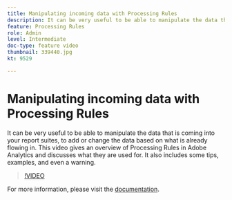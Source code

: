 ```yaml
---
title: Manipulating incoming data with Processing Rules
description: It can be very useful to be able to manipulate the data that is coming into your report suites, to add or change the data based on what is already flowing in. This video gives an overview of Processing Rules in Adobe Analytics and discusses what they are used for. It also includes some tips, examples, and even a warning.
feature: Processing Rules
role: Admin
level: Intermediate
doc-type: feature video
thumbnail: 339440.jpg
kt: 9529

---
```


# Manipulating incoming data with Processing Rules

It can be very useful to be able to manipulate the data that is coming into your report suites, to add or change the data based on what is already flowing in. This video gives an overview of Processing Rules in Adobe Analytics and discusses what they are used for. It also includes some tips, examples, and even a warning.

>[!VIDEO](https://video.tv.adobe.com/v/339440/?quality=12&learn=on)

For more information, please visit the [documentation](https://experienceleague.adobe.com/docs/analytics/admin/admin-tools/processing-rules/processing-rules.html?lang=en).

